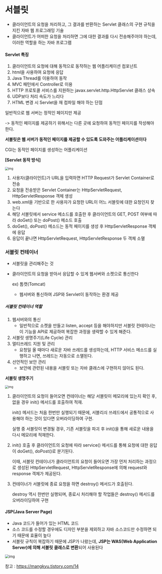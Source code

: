 # 서블릿

- 클라이언트의 요청을 처리하고, 그 결과를 반환하는 Servlet 클래스의 구현 규칙을 지킨 자바 웹 프로그래밍 기술
- 클라이언트가 어떠한 요청을 처리하면 그에 대한 결과를 다시 전송해주어야 하는데, 이러한 역할을 하는 자바 프로그램



#### Servlet 특징

1. 클라이언트의 요청에 대해 동적으로 동작하는 웹 어플리케이션 컴포넌트
2. html을 사용하여 요청에 응답
3. Java Thread를 이용하여 동작
4. MVC 패턴에서 Controller로 이용
5. HTTP 프로토콜 서비스를 지원하는 javax.servlet.http.HttpServlet 클래스 상속
6. UDP보다 처리 속도가 느리다
7. HTML 변경 시 Servlet을 재 컴파일 해야 하는 단점



일반적으로 웹 서버는 정적인 페이지만 제공

-> 동적인 페이지를 제공하기 위해서는 다른 곳에 요청하여 동적인 페이지를 작성해야 한다. 

**서블릿은 웹 서버가 동적인 페이지를 제공할 수 있도록 도와주는 어플리케이션이다**

CGI는 동적인 페이지를 생성하는 어플리케이션



**[Servlet 동작 방식]**

<img src="https://t1.daumcdn.net/cfile/tistory/993A7F335A04179D20" alt="img" style="zoom: 67%;" />

1. 사용자(클라이언트)가 URL을 입력하면 HTTP Request가 Servlet Container로 전송
2. 요청을 전송받은 Servlet Container는 HttpServletRequest, HttpServletResponse 객체 생성
3. web.xml을 기반으로 한 사용자가 요청한 URL이 어느 서블릿에 대한 요청인지 찾는다
4. 해당 서블릿에서 service 메소드를 호출한 후 클라이언트의 GET, POST 여부에 따라 doGet() 또는 doPost() 메소드 호출
5. doGet(), doPost() 메소드는 동적 페이지를 생성 후 HttpServletResponse 객체에 응답
6. 응답이 끝나면 HttpServletRequest, HttpServletResponse 두 객체 소멸



### 서블릿 컨테이너

- 서블릿을 관리해주는 것

- 클라이언트의 요청을 받아서 응답할 수 있게 웹서버와 소켓으로 통신한다

  ex) 톰캣(Tomcat)

  - 웹서버와 통신하여 JSP와 Servlet이 동작하는 환경 제공



##### 서블릿 컨테이너 역할

1. 웹서버와의 통신
   - 일반적으로 소켓을 만들고 listen, accept 등을 해야하지만 서블릿 컨테이너는 이 기능을 API로 제공하여 복잡한 과정을 생략할 수 있게 해준다.
2. 서블릿 생명주기(Life Cycle) 관리
3. 멀티쓰레드 지원 및 관리
   - 요청일 올 때마다 새로운 자바 쓰레드를 생성하는데, HTTP 서비스 메소드를 실행하고 나면, 쓰레드는 자동으로 소멸된다.
4. 선언적인 보안 관리
   - 보안에 관련된 내용을 서블릿 또는 자바 클래스에 구현하지 않아도 된다.



**서블릿 생명주기**

<img src="C:\Users\The Jeong\Desktop\TIL\image\ETC\Daily\servlet 생명주기.png" alt="img" style="zoom: 67%;" />

1. 클라이언트의 요청이 들어오면 컨테이너는 해당 서블릿이 메모리에 있는지 확인 후, 없을 경우 init() 메서드를 호출하여 적재. 

   init() 메서드는 처음 한번만 실행되기 때문에, 서블리싀 쓰레드에서 공통적으로 사용해야 하는 것이 있다면 오버라이딩하여 구현. 

   실행 중 서블릿이 변경될 경우, 기존 서블릿을 파괴 후 init()을 통해 새로운 내용을 다시 메모리에 적재한다. 

2. init() 호출 후 클라이언트의 요청에 따라 service() 메서드를 통해 요청에 대한 응답이 doGet(), doPost()로 분기된다. 

   이때, 서블릿 컨테이너가 클라이언트의 요청이 들어오면 가장 먼저 처리하는 과정으로 생성된 HttpServletRequest, HttpServletResponse에 의해 request와 response 객체가 제공된다.

3. 컨테이너가 서블릿에 종료 요청을 하면 destroy() 메서드가 호출된다.

   destroy 역시 한번만 실행되며, 종료시 처리해야 할 작업들은 destroy() 메서드를 오버라이딩하여 구현



#### JSP(Java Server Page)

- Java 코드가 들어가 있는 HTML 코드
- 소스 코드를 수정할 경우에도 디자인 부분을 제외하고 자바 소스코드만 수정하면 되기 때문에 효율이 높다
- 서블릿 규칙이 복잡하기 때문에 JSP가 나왔는데, **JSP는 WAS(Web Application Server)에 의해 서블릿 클래스로 변환**되어 사용된다

<img src="https://mblogthumb-phinf.pstatic.net/20150604_85/islove8587_1433408612779SkNsM_JPEG/4_JSP%C0%C7%B5%BF%C0%DB%B1%B8%C1%B6.jpg?type=w2" alt="img" style="zoom:80%;" />













참고 :  https://mangkyu.tistory.com/14